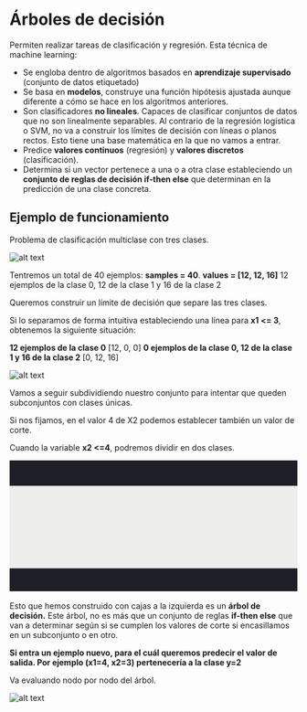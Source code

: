 # Árboles de decisión

Permiten realizar tareas de clasificación y regresión.
Esta técnica de machine learning:
- Se engloba dentro de algoritmos basados en **aprendizaje supervisado** (conjunto de datos etiquetado)
- Se basa en **modelos**, construye una función hipótesis ajustada aunque diferente a cómo se hace en los algoritmos anteriores.
- Son clasificadores **no lineales**. Capaces de clasificar conjuntos de datos que no son linealmente separables. Al contrario de la regresión logística o SVM, no va a construir los límites de decisión con líneas o planos rectos. Esto tiene una base matemática en la que no vamos a entrar.
- Predice **valores continuos** (regresión) y **valores discretos** (clasificación).
- Determina si un vector pertenece a una o a otra clase estableciendo un **conjunto de reglas de decisión if-then else** que determinan en la predicción de una clase concreta.

## Ejemplo de funcionamiento

Problema de clasificación multiclase con tres clases.

![alt text](image.png)

Tentremos un total de 40 ejemplos: **samples = 40**.
**values = [12, 12, 16]**
12 ejemplos de la clase 0, 12 de la clase 1 y 16 de la clase 2

Queremos construir un límite de decisión que separe las tres clases.

Si lo separamos de forma intuitiva estableciendo una línea para **x1 <= 3**, obtenemos la siguiente situación:

**12 ejemplos de la clase 0** [12, 0, 0]
**0 ejemplos de la clase 0, 12 de la clase 1 y 16 de la clase 2** [0, 12, 16]

![alt text](image-1.png)

Vamos a seguir subdividiendo nuestro conjunto para intentar que queden subconjuntos con clases únicas.

Si nos fijamos, en el valor 4 de X2 podemos establecer también un valor de corte.

Cuando la variable **x2 <=4**, podremos dividir en dos clases.

![alt text](image-2.png)

Esto que hemos construido con cajas a la izquierda es un **árbol de decisión.**
Este árbol, no es más que un conjunto de reglas **if-then else** que van a determinar según si se cumplen los valores de corte si encasillamos en un subconjunto o en otro.

**Si entra un ejemplo nuevo, para el cuál queremos predecir el valor de salida. Por ejemplo (x1=4, x2=3) pertenecería a la clase y=2**

Va evaluando nodo por nodo del árbol.

![alt text](image-3.png)

